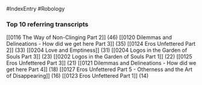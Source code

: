 #IndexEntry #Robology

### Top 10 referring transcripts
[[0116 The Way of Non-Clinging Part 2]] (46)
[[0120 Dilemmas and Delineations - How did we get here Part 3]] (35)
[[0124 Eros Unfettered Part 2]] (33)
[[0204 Love and Emptiness]] (31)
[[0204 Logos in the Garden of Souls Part 3]] (23)
[[0202 Logos in the Garden of Souls Part 1]] (22)
[[0125 Eros Unfettered Part 3]] (21)
[[0121 Dilemmas and Delineations - How did we get here Part 4]] (18)
[[0127 Eros Unfettered Part 5 - Otherness and the Art of Disappearing]] (16)
[[0123 Eros Unfettered Part 1]] (14)

